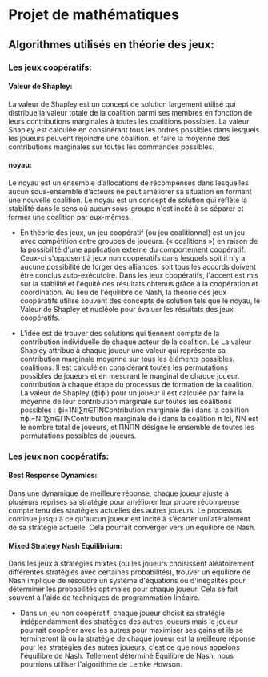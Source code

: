 
# Projet de mathématiques 

## Algorithmes utilisés en théorie des jeux:

### Les jeux coopératifs:

#### Valeur de Shapley:
La valeur de Shapley est un concept de solution largement utilisé qui distribue la valeur totale de la coalition
parmi ses membres en fonction de leurs contributions marginales à toutes les coalitions possibles.
La valeur Shapley est calculée en considérant tous les ordres possibles dans lesquels les joueurs peuvent rejoindre une coalition.
et faire la moyenne des contributions marginales sur toutes les commandes possibles.

#### noyau:
Le noyau est un ensemble d’allocations de récompenses dans lesquelles aucun sous-ensemble d’acteurs ne peut améliorer sa situation en formant une nouvelle coalition.
Le noyau est un concept de solution qui reflète la stabilité dans le sens où aucun sous-groupe n'est incité à
se séparer et former une coalition par eux-mêmes.

- En théorie des jeux, un jeu coopératif (ou jeu coalitionnel) est un jeu avec compétition entre groupes de joueurs.
(« coalitions ») en raison de la possibilité d'une application externe du comportement coopératif. Ceux-ci s'opposent à
jeux non coopératifs dans lesquels soit il n'y a aucune possibilité de forger des alliances, soit tous les accords doivent être conclus
auto-exécutoire.
Dans les jeux coopératifs, l'accent est mis sur la stabilité et l'équité des résultats obtenus grâce à la coopération et
coordination. Au lieu de l'équilibre de Nash, la théorie des jeux coopératifs utilise souvent des concepts de solution tels que le noyau, le
Valeur de Shapley et nucléole pour évaluer les résultats des jeux coopératifs.-

- L’idée est de trouver des solutions qui tiennent compte de la contribution individuelle de chaque acteur de la coalition. Le
La valeur Shapley attribue à chaque joueur une valeur qui représente sa contribution marginale moyenne sur tous les éléments possibles.
coalitions. Il est calculé en considérant toutes les permutations possibles de joueurs et en mesurant le marginal de chaque joueur.
contribution à chaque étape du processus de formation de la coalition. La valeur de Shapley (ϕiϕi​) pour un joueur ii est calculée par
faire la moyenne de leur contribution marginale sur toutes les coalitions possibles : ϕi=1N!∑π∈ΠNContribution marginale de i dans la coalition
πϕi​=N!1​∑π∈ΠN​​Contribution marginale de i dans la coalition π Ici, NN est le nombre total de joueurs, et ΠNΠN​ désigne le
ensemble de toutes les permutations possibles de joueurs.

### Les jeux non coopératifs:

#### Best Response Dynamics:
Dans une dynamique de meilleure réponse, chaque joueur ajuste à plusieurs reprises sa stratégie pour améliorer
leur propre récompense compte tenu des stratégies actuelles des autres joueurs. Le processus continue jusqu'à ce qu'aucun joueur
est incité à s’écarter unilatéralement de sa stratégie actuelle. Cela pourrait converger vers un équilibre de Nash.

#### Mixed Strategy Nash Equilibrium:
Dans les jeux à stratégies mixtes (où les joueurs choisissent aléatoirement différentes stratégies avec certaines probabilités),
trouver un équilibre de Nash implique de résoudre un système d'équations ou d'inégalités pour déterminer
les probabilités optimales pour chaque joueur. Cela se fait souvent à l'aide de techniques de programmation linéaire.

- Dans un jeu non coopératif, chaque joueur choisit sa stratégie indépendamment des stratégies des autres joueurs mais le joueur
pourrait coopérer avec les autres pour maximiser ses gains et ils se termineront là où la stratégie de chaque joueur est la meilleure réponse
pour les stratégies des autres joueurs, c'est ce que nous appelons l'équilibre de Nash. Tellement déterminé
Équilibre de Nash, nous pourrions utiliser l'algorithme de Lemke Howson.



